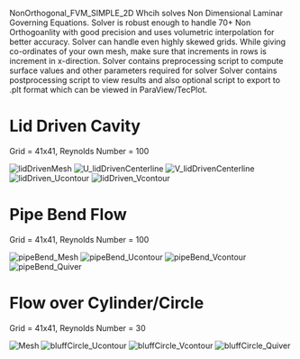 NonOrthogonal_FVM_SIMPLE_2D Whcih solves Non Dimensional Laminar Governing Equations.
Solver is robust enough to handle 70+ Non Orthogoanlity with good precision and uses volumetric interpolation for better accuracy.
Solver can handle even highly skewed grids.
While giving co-ordinates of your own mesh, make sure that increments in rows is increment in x-direction.
Solver contains preprocessing script to compute surface values and other parameters required for solver
Solver contains postprocessing script to view results and also optional script to export to .plt format which can be viewed in ParaView/TecPlot.

# Lid Driven Cavity

Grid = 41x41, Reynolds Number = 100

![lidDrivenMesh](https://user-images.githubusercontent.com/68074795/87076912-ff4a2980-c23f-11ea-830e-40782b578a3e.jpg)
![U_lidDrivenCenterline](https://user-images.githubusercontent.com/68074795/87076982-1ab53480-c240-11ea-909d-4c06be902219.jpg)
![V_lidDrivenCenterline](https://user-images.githubusercontent.com/68074795/87076991-1c7ef800-c240-11ea-8f52-3b1da35024fb.jpg)
![lidDriven_Ucontour](https://user-images.githubusercontent.com/68074795/87077059-31f42200-c240-11ea-85ed-d870f1a96aff.jpg)
![lidDriven_Vcontour](https://user-images.githubusercontent.com/68074795/87077066-33bde580-c240-11ea-9d3a-78cf1067addb.jpg)

# Pipe Bend Flow

Grid = 41x41, Reynolds Number = 100

![pipeBend_Mesh](https://user-images.githubusercontent.com/68074795/87077113-433d2e80-c240-11ea-9bf5-3f87f694b17d.jpg)
![pipeBend_Ucontour](https://user-images.githubusercontent.com/68074795/87077132-49330f80-c240-11ea-9fa2-728268c7a890.jpg)
![pipeBend_Vcontour](https://user-images.githubusercontent.com/68074795/87077138-49cba600-c240-11ea-9965-3343973f74cd.jpg)
![pipeBend_Quiver](https://user-images.githubusercontent.com/68074795/87077126-47694c00-c240-11ea-8a3f-b925a70782f4.jpg)


# Flow over Cylinder/Circle  

Grid = 41x41, Reynolds Number = 30

![Mesh](https://user-images.githubusercontent.com/68074795/87077210-6ec01900-c240-11ea-825b-cbd5afc73c0d.gif)
![bluffCircle_Ucontour](https://user-images.githubusercontent.com/68074795/87077227-74b5fa00-c240-11ea-9c96-1aa05da6ff4b.jpg)
![bluffCircle_Vcontour](https://user-images.githubusercontent.com/68074795/87077229-75e72700-c240-11ea-892c-9aae297aa501.jpg)
![bluffCircle_Quiver](https://user-images.githubusercontent.com/68074795/87077239-78498100-c240-11ea-879c-2751af173309.jpg)
